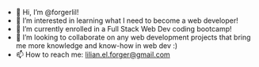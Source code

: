 - 👋 Hi, I’m @forgerlil!
- 👀 I’m interested in learning what I need to become a web developer!
- 🌱 I’m currently enrolled in a Full Stack Web Dev coding bootcamp!
- 💞️ I’m looking to collaborate on any web development projects that bring me more knowledge and know-how in web dev :)
- 📫 How to reach me: lilian.el.forger@gmail.com

<!---
forgerlil/forgerlil is a ✨ special ✨ repository because its `README.md` (this file) appears on your GitHub profile.
You can click the Preview link to take a look at your changes.
--->
